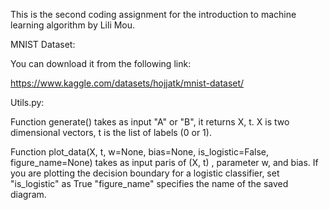 This is the second coding assignment for the introduction to machine learning algorithm by Lili Mou.

MNIST Dataset:

You can download it from the following link:

https://www.kaggle.com/datasets/hojjatk/mnist-dataset/



Utils.py:

Function generate() takes as input "A" or "B", it returns X, t.
X is two dimensional vectors, t is the list of labels (0 or 1).    

Function plot_data(X, t, w=None, bias=None, is_logistic=False, figure_name=None)
takes as input paris of (X, t) , parameter w, and bias. 
If you are plotting the decision boundary for a logistic classifier, set "is_logistic" as True
"figure_name" specifies the name of the saved diagram.


